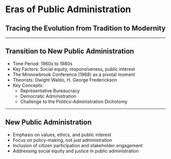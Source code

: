 # Eras of Public Administration

## Tracing the Evolution from Tradition to Modernity

---

## Transition to New Public Administration
- Time Period: 1960s to 1980s
- Key Factors: Social equity, responsiveness, public interest
- The Minnowbrook Conference (1968) as a pivotal moment
- Theorists: Dwight Waldo, H. George Frederickson
- Key Concepts:
  - Representative Bureaucracy
  - Democratic Administration
  - Challenge to the Politics-Administration Dichotomy

---

## New Public Administration
- Emphasis on values, ethics, and public interest
- Focus on policy-making, not just administration
- Inclusion of citizen participation and stakeholder engagement
- Addressing social equity and justice in public administration
